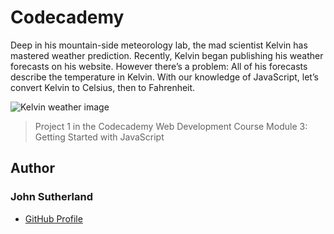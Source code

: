 # Codecademy

Deep in his mountain-side meteorology lab, the mad scientist Kelvin has mastered weather prediction. Recently, Kelvin began publishing his weather forecasts on his website. However there’s a problem: All of his forecasts describe the temperature in Kelvin. With our knowledge of JavaScript, let’s convert Kelvin to Celsius, then to Fahrenheit.

![Kelvin weather image](https://s3.amazonaws.com/codecademy-content/projects/introduction-to-javascript/learn-javascript-introduction/kelvin-weather/Kelvin+Thermometers.svg)

> Project 1 in the Codecademy Web Development Course Module 3: Getting Started with JavaScript

## Author

### John Sutherland

- [GitHub Profile](https://github.com/johnsutherlandiqx/)
